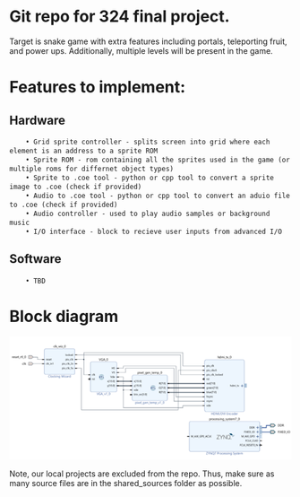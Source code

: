 
# Git repo for 324 final project. 

Target is snake game with extra features including portals, teleporting fruit, and power ups. Additionally, multiple levels will be present in the game. 

# Features to implement: 
##  Hardware 
        • Grid sprite controller - splits screen into grid where each element is an address to a sprite ROM
        • Sprite ROM - rom containing all the sprites used in the game (or multiple roms for differnet object types)
        • Sprite to .coe tool - python or cpp tool to convert a sprite image to .coe (check if provided)
        • Audio to .coe tool - python or cpp tool to convert an aduio file to .coe (check if provided)
        • Audio controller - used to play audio samples or background music
        • I/O interface - block to recieve user inputs from advanced I/O
    
##  Software 
        • TBD
         

# Block diagram
![block diagram.](/vivado/shared_source/elijah_block.png)

Note, our local projects are excluded from the repo. Thus, make sure as many source files are in the shared_sources folder as possible. 
